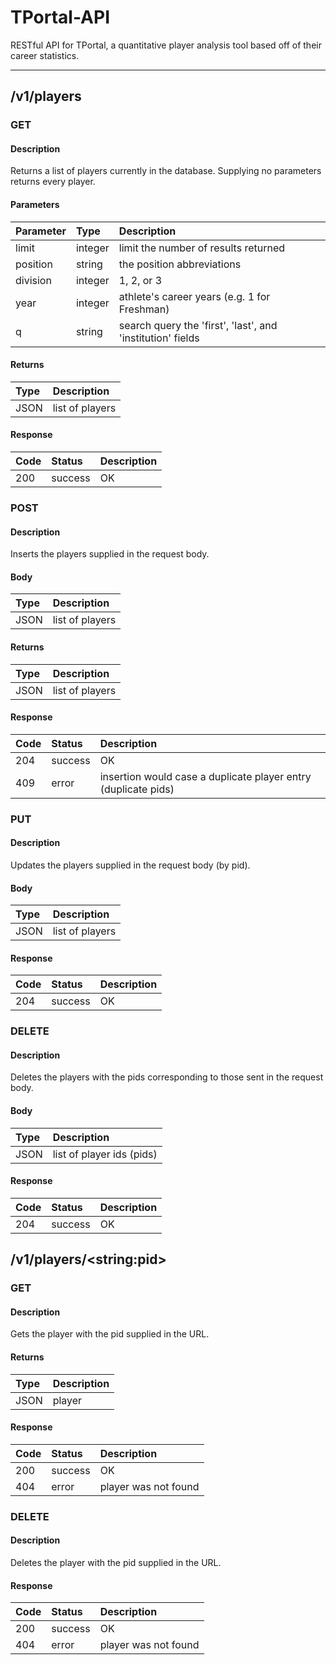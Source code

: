 # TPortal-API

RESTful API for TPortal, a quantitative player analysis tool based off of their career statistics.

---
## /v1/players


### GET

#### Description
Returns a list of players currently in the database. Supplying no parameters returns every player.

#### Parameters
| Parameter | Type | Description |
|:-|:-|:-|
| limit | integer| limit the number of results returned |
| position | string | the position abbreviations |
| division | integer | 1, 2, or 3 |
| year | integer | athlete's career years (e.g. 1 for Freshman) |
| q | string | search query the 'first', 'last', and 'institution' fields | 

#### Returns
| Type | Description |
|:-|:-|
| JSON | list of players |

#### Response
| Code | Status | Description |
|:-|:-|:-|
| 200 | success | OK |


### POST

#### Description
Inserts the players supplied in the request body.

#### Body
| Type | Description |
|:-|:-|
| JSON | list of players |

#### Returns
| Type | Description |
|:-|:-|
| JSON | list of players |

#### Response
| Code | Status | Description |
|:-|:-|:-|
| 204 | success | OK |
| 409 | error | insertion would case a duplicate player entry (duplicate pids) |


### PUT

#### Description
Updates the players supplied in the request body (by pid).

#### Body
| Type | Description |
|:-|:-|
| JSON | list of players |

#### Response
| Code | Status | Description |
|:-|:-|:-|
| 204 | success | OK |


### DELETE

#### Description
Deletes the players with the pids corresponding to those sent in the request body.

#### Body
| Type | Description |
|:-|:-|
| JSON | list of player ids (pids) |

#### Response
| Code | Status | Description |
|:-|:-|:-|
| 204 | success | OK |

## /v1/players/\<string:pid\>


### GET

#### Description
Gets the player with the pid supplied in the URL.

#### Returns
| Type | Description |
|:-|:-|
| JSON | player |

#### Response
| Code | Status | Description |
|:-|:-|:-|
| 200 | success | OK |
| 404 | error | player was not found |


### DELETE

#### Description
Deletes the player with the pid supplied in the URL.

#### Response
| Code | Status | Description |
|:-|:-|:-|
| 200 | success | OK |
| 404 | error | player was not found  |
